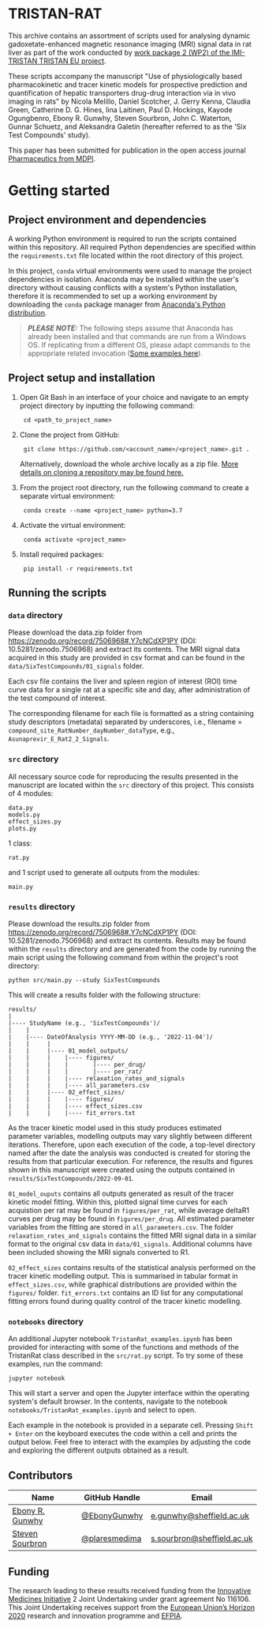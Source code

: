 # TRISTAN-RAT

This archive contains an assortment of scripts used for analysing dynamic 
gadoxetate-enhanced magnetic resonance imaging (MRI) signal data in rat
liver as part of the work conducted by 
[work package 2 (WP2) of the IMI-TRISTAN TRISTAN EU project](https://www.imi-tristan.eu/liver).

These scripts accompany the manuscript "Use of physiologically based 
pharmacokinetic and tracer kinetic models for prospective prediction and 
quantification of hepatic transporters drug-drug interaction via in vivo imaging 
in rats" by Nicola Melillo, Daniel Scotcher, J. Gerry Kenna, Claudia Green, 
Catherine D. G. Hines, Iina Laitinen, Paul D. Hockings, Kayode Ogungbenro, 
Ebony R. Gunwhy, Steven Sourbron, John C. Waterton, Gunnar Schuetz, and 
Aleksandra Galetin (hereafter referred to as the 'Six Test Compounds' study).

This paper has been submitted for publication in the open access journal 
[Pharmaceutics from MDPI](https://www.mdpi.com/journal/pharmaceutics).


# Getting started

## Project environment and dependencies

A working Python environment is required to run the scripts contained within 
this repository. All required Python dependencies are specified within the 
`requirements.txt` file located within the root directory of this project.

In this project, `conda` virtual environments were used to manage the project 
dependencies in isolation. Anaconda may be installed within the user's directory 
without causing conflicts with a system's Python installation, therefore it is 
recommended to set up a working environment by downloading the `conda` package 
manager from [Anaconda's Python distribution](https://www.anaconda.com/download/).


> **_PLEASE NOTE:_** The following steps assume that Anaconda has already been installed and that 
>       commands are run from a Windows OS. If replicating from a different OS, please 
>       adapt commands to the appropriate related invocation ([Some examples here](https://kinsta.com/blog/python-commands/)).


## Project setup and installation

1. Open Git Bash in an interface of your choice and navigate to an empty project directory by inputting the following command:

        cd <path_to_project_name>

3. Clone the project from GitHub:

        git clone https://github.com/<account_name>/<project_name>.git .

   Alternatively, download the whole archive locally as a zip file. 
   [More details on cloning a repository may be found here.](https://docs.github.com/en/repositories/creating-and-managing-repositories/cloning-a-repository)

4. From the project root directory, run the following command to create a separate virtual environment:

        conda create --name <project_name> python=3.7

5. Activate the virtual environment:
    
        conda activate <project_name>

6. Install required packages:

        pip install -r requirements.txt


## Running the scripts

### `data` directory

Please download the data.zip folder from https://zenodo.org/record/7506968#.Y7cNCdXP1PY
(DOI: 10.5281/zenodo.7506968) and extract its contents. The MRI signal data
acquired in this study are provided in csv format and can be found in the
`data/SixTestCompounds/01_signals` folder.

Each csv file contains the liver and spleen region of interest (ROI) time 
curve data for a single rat at a specific site and day, after administration of
the test compound of interest.

The corresponding filename for each file is formatted as a string containing 
study descriptors (metadata) separated by underscores, i.e.,
filename = `compound_site_RatNumber_dayNumber_dataType`,
e.g., `Asunaprevir_E_Rat2_2_Signals`.


### `src` directory

All necessary source code for reproducing the results presented in the 
manuscript are located within the `src` directory of this project. This
consists of 4 modules:
```
data.py
models.py
effect_sizes.py
plots.py
```
1 class:
```
rat.py
```
and 1 script used to generate all outputs from the modules:
```
main.py
```


### `results` directory

Please download the results.zip folder from https://zenodo.org/record/7506968#.Y7cNCdXP1PY
(DOI: 10.5281/zenodo.7506968) and extract its contents. Results may be found
within the `results` directory and are generated from the code by running the
main script using the following command from within the project's root directory:

    python src/main.py --study SixTestCompounds

This will create a results folder with the following structure:
```
results/
|
|---- StudyName (e.g., 'SixTestCompounds')/
|    |
|    |---- DateOfAnalysis YYYY-MM-DD (e.g., '2022-11-04')/
|    |     |
|    |     |---- 01_model_outputs/
|    |     |    |---- figures/
|    |     |    |       |---- per_drug/
|    |     |    |       |---- per_rat/
|    |     |    |---- relaxation_rates_and_signals
|    |     |    |---- all_parameters.csv
|    |     |---- 02_effect_sizes/
|    |     |    |---- figures/
|    |     |    |---- effect_sizes.csv
|    |     |    |---- fit_errors.txt
```

As the tracer kinetic model used in this study produces estimated parameter
variables, modelling outputs may vary slightly between different iterations.
Therefore, upon each execution of the code, a top-level directory named after 
the date the analysis was conducted is created for storing the results from
that particular execution. For reference, the results and figures shown in this 
manuscript were created using the outputs contained in 
`results/SixTestCompounds/2022-09-01`.

`01_model_ouputs` contains all outputs generated as result of the tracer kinetic
model fitting. Within this, plotted signal time curves for each acquistion per 
rat may be found in `figures/per_rat`, while average deltaR1 curves per drug may
be found in `figures/per_drug`. All estimated parameter variables from the fitting
are stored in `all_parameters.csv`. The folder `relaxation_rates_and_signals` 
contains the fitted MRI signal data in a similar format to the original csv data 
in `data/01_signals`. Additional columns have been included showing the MRI signals 
converted to R1.

`02_effect_sizes` contains results of the statistical analysis performed on the 
tracer kinetic modelling output. This is summarised in tabular format in 
`effect_sizes.csv`, while graphical distributions are provided within the `figures/`
folder. `fit_errors.txt` contains an ID list for any computational fitting errors
found during quality control of the tracer kinetic modelling.


### `notebooks` directory

An additional Jupyter notebook `TristanRat_examples.ipynb` has been provided for 
interacting with some of the functions and methods of the TristanRat class 
described in the `src/rat.py` script. To try some of these examples, run the command:

    jupyter notebook

This will start a server and open the Jupyter interface within the operating 
system's default browser. In the contents, navigate to the notebook 
`notebooks/TristanRat_examples.ipynb` and select to open. 

Each example in the notebook is provided in a separate cell. Pressing 
`Shift + Enter` on the keyboard executes the code within a cell and prints the 
output below. Feel free to interact with the examples by adjusting the code and
exploring the different outputs obtained as a result.


## Contributors


|Name     |  GitHub Handle   | Email    |
|---------|------------------|----------|
|[Ebony R. Gunwhy](https://github.com/EbonyGunwhy)  | [@EbonyGunwhy](https://github.com/EbonyGunwhy)     | e.gunwhy@sheffield.ac.uk   |
|[Steven Sourbron](https://github.com/plaresmedima) | [@plaresmedima](https://github.com/plaresmedima)   | s.sourbron@sheffield.ac.uk |


## Funding

The research leading to these results received funding from the [Innovative Medicines 
Initiative](https://www.imi.europa.eu/) 2 Joint Undertaking under grant agreement No 
116106. This Joint Undertaking receives support from the [European Union’s Horizon 2020](https://research-and-innovation.ec.europa.eu/funding/funding-opportunities/funding-programmes-and-open-calls/horizon-2020_en) research and innovation programme 
and [EFPIA](https://www.efpia.eu/).

